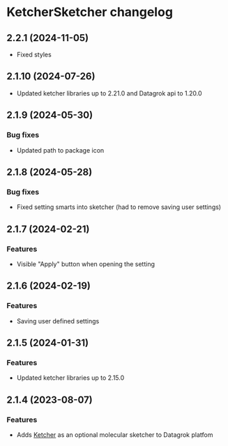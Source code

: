 # KetcherSketcher changelog

## 2.2.1 (2024-11-05)

* Fixed styles

## 2.1.10 (2024-07-26)

* Updated ketcher libraries up to 2.21.0 and Datagrok api to 1.20.0

## 2.1.9 (2024-05-30)

### Bug fixes

* Updated path to package icon

## 2.1.8 (2024-05-28)

### Bug fixes

* Fixed setting smarts into sketcher (had to remove saving user settings)

## 2.1.7 (2024-02-21)

### Features

* Visible "Apply" button when opening the setting

## 2.1.6 (2024-02-19)

### Features

* Saving user defined settings

## 2.1.5 (2024-01-31)

### Features

* Updated ketcher libraries up to 2.15.0

## 2.1.4 (2023-08-07)

### Features

* Adds [Ketcher](https://lifescience.opensource.epam.com/ketcher/index.html) as an optional molecular sketcher to Datagrok platfom

